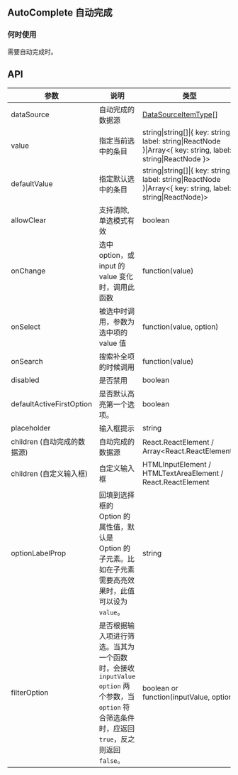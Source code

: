 ## AutoComplete 自动完成

### 何时使用

需要自动完成时。

## API

| 参数           | 说明                             | 类型        | 默认值 |
|----------------|----------------------------------|------------|---------|
| dataSource          | 自动完成的数据源 | [DataSourceItemType](https://git.io/vMMKF)[]     |         |
| value    | 指定当前选中的条目 | string\|string[]\|{ key: string, label: string\|ReactNode }\|Array<{ key: string, label: string\|ReactNode }>   |  无  |
| defaultValue | 指定默认选中的条目 | string\|string[]\|{ key: string, label: string\|ReactNode }\|Array<{ key: string, label: string\|ReactNode}>   |  无  |
| allowClear   | 支持清除, 单选模式有效 | boolean | false |
| onChange | 选中 option，或 input 的 value 变化时，调用此函数 | function(value) | 无 |
| onSelect | 被选中时调用，参数为选中项的 value 值	| function(value, option)	| 无 |
| onSearch | 搜索补全项的时候调用 | function(value) | 无 |
| disabled | 是否禁用 | boolean | false |
| defaultActiveFirstOption | 是否默认高亮第一个选项。 | boolean | true
| placeholder | 输入框提示 | string | - |
| children (自动完成的数据源) | 自动完成的数据源 | React.ReactElement<OptionProps> / Array<React.ReactElement<OptionProps>> | - |
| children (自定义输入框) | 自定义输入框 |  HTMLInputElement / HTMLTextAreaElement / React.ReactElement<InputProps> | `<Input />` |
| optionLabelProp | 回填到选择框的 Option 的属性值，默认是 Option 的子元素。比如在子元素需要高亮效果时，此值可以设为 `value`。 | string | `children` |
| filterOption | 是否根据输入项进行筛选。当其为一个函数时，会接收 `inputValue` `option` 两个参数，当 `option` 符合筛选条件时，应返回 `true`，反之则返回 `false`。 | boolean or function(inputValue, option) | true     |
